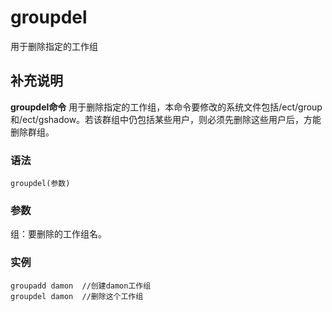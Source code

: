 groupdel
===

用于删除指定的工作组

## 补充说明

**groupdel命令** 用于删除指定的工作组，本命令要修改的系统文件包括/ect/group和/ect/gshadow。若该群组中仍包括某些用户，则必须先删除这些用户后，方能删除群组。

###  语法

```shell
groupdel(参数)
```

###  参数

组：要删除的工作组名。

###  实例

```shell
groupadd damon  //创建damon工作组
groupdel damon  //删除这个工作组
```


<!-- Linux命令行搜索引擎：https://jaywcjlove.github.io/linux-command/ -->